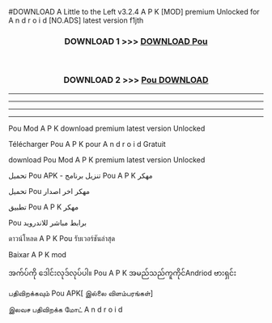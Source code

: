 #DOWNLOAD A Little to the Left v3.2.4 A P K [MOD] premium Unlocked for A n d r o i d [NO.ADS] latest version f1jth 



<div align="center">

<h3>DOWNLOAD 1 >>> <a href="https://downloadmod1.web.app/?judul=Pou ">DOWNLOAD Pou </a></h3><br>

<h3>DOWNLOAD 2 >>> <a href="https://downloadmod1.web.app/?judul=Pou ">Pou  DOWNLOAD </a></h3>

</div>


----------------------------------------------------------

----------------------------------------------------------

----------------------------------------------------------

----------------------------------------------------------


Pou  Mod A P K download premium latest version Unlocked

Télécharger Pou  A P K pour A n d r o i d Gratuit

download Pou  Mod A P K premium latest version Unlocked

تحميل Pou  APK - تنزيل برنامج Pou  A P K مهكر

تحميل Pou  مهكر اخر اصدار

تطبيق Pou  A P K مهكر

Pou  برابط مباشر للاندرويد

ดาวน์โหลด A P K Pou  รับเวอร์ชันล่าสุด

Baixar A P K mod

အက်ပ်ကို ဒေါင်းလုဒ်လုပ်ပါ။ Pou  A P K အမည်သည်ကူကိုင်Andriod ဗားရှင်း

பதிவிறக்கவும் Pou  APK[ இல்லை விளம்பரங்கள்] 
 
இலவச பதிவிறக்க மோட் A n d r o i d



